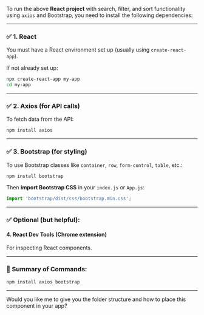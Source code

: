 To run the above **React project** with search, filter, and sort functionality using `axios` and Bootstrap, you need to install the following dependencies:

---

### ✅ 1. React

You must have a React environment set up (usually using `create-react-app`).

If not already set up:

```bash
npx create-react-app my-app
cd my-app
```

---

### ✅ 2. Axios (for API calls)

To fetch data from the API:

```bash
npm install axios
```

---

### ✅ 3. Bootstrap (for styling)

To use Bootstrap classes like `container`, `row`, `form-control`, `table`, etc.:

```bash
npm install bootstrap
```

Then **import Bootstrap CSS** in your `index.js` or `App.js`:

```js
import 'bootstrap/dist/css/bootstrap.min.css';
```

---

### ✅ Optional (but helpful):

#### 4. React Dev Tools (Chrome extension)

For inspecting React components.

---

### 🔧 Summary of Commands:

```bash
npm install axios bootstrap
```

---

Would you like me to give you the folder structure and how to place this component in your app?
